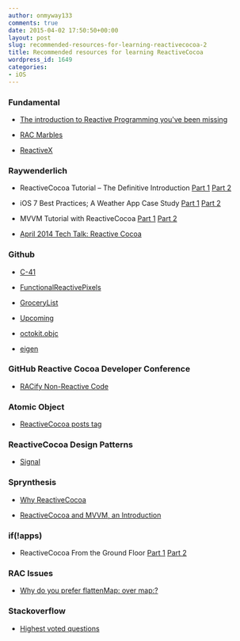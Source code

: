 ```yaml
---
author: onmyway133
comments: true
date: 2015-04-02 17:50:50+00:00
layout: post
slug: recommended-resources-for-learning-reactivecocoa-2
title: Recommended resources for learning ReactiveCocoa
wordpress_id: 1649
categories:
- iOS
---
```


### Fundamental







  * [The introduction to Reactive Programming you've been missing](https://gist.github.com/staltz/868e7e9bc2a7b8c1f754)


  * [RAC Marbles](http://neilpa.me/rac-marbles/)


  * [ReactiveX](http://reactivex.io/)





### Raywenderlich







  * ReactiveCocoa Tutorial – The Definitive Introduction [Part 1](http://www.raywenderlich.com/62699/reactivecocoa-tutorial-pt1) [Part 2](http://www.raywenderlich.com/62796/reactivecocoa-tutorial-pt2)


  * iOS 7 Best Practices; A Weather App Case Study [Part 1](http://www.raywenderlich.com/55384/ios-7-best-practices-part-1) [Part 2](http://www.raywenderlich.com/55386/ios-7-best-practices-part-2)


  * MVVM Tutorial with ReactiveCocoa [Part 1](http://www.raywenderlich.com/74106/mvvm-tutorial-with-reactivecocoa-part-1) [Part 2](http://www.raywenderlich.com/74131/mvvm-tutorial-with-reactivecocoa-part-2)


  * [April 2014 Tech Talk: Reactive Cocoa](https://www.youtube.com/watch?v=fWV7xyN5CR8)





### Github







  * [C-41](https://github.com/AshFurrow/C-41)


  * [FunctionalReactivePixels](https://github.com/ashfurrow/FunctionalReactivePixels)


  * [GroceryList](https://github.com/jspahrsummers/GroceryList)


  * [Upcoming](https://github.com/TeehanLax/Upcoming)


  * [octokit.objc](https://github.com/octokit/octokit.objc)


  * [eigen](https://github.com/artsy/eigen)





### GitHub Reactive Cocoa Developer Conference







  * [RACify Non-Reactive Code](https://www.youtube.com/watch?v=sek0ohbboNU&list=PL0lo9MOBetEEXnrrP5pwZxSkGvaDBGdOC&index=3)





### Atomic Object







  * [ReactiveCocoa posts tag](http://spin.atomicobject.com/?s=reactivecocoa)





### ReactiveCocoa Design Patterns







  * [Signal](http://rcdp.io/Signal.html)





### Sprynthesis







  * [Why ReactiveCocoa](http://www.sprynthesis.com/2014/06/15/why-reactivecocoa/)


  * [ReactiveCocoa and MVVM, an Introduction](http://www.sprynthesis.com/2014/12/06/reactivecocoa-mvvm-introduction/)





### if(!apps)







  * ReactiveCocoa From the Ground Floor [Part 1](http://ifnotapps.com/2013/07/25/reactivecocoa-from-the-ground-floor-part1/) [Part 2](http://ifnotapps.com/2013/08/10/reactivecocoa-from-the-ground-floor-part2/)





### RAC Issues







  * [Why do you prefer flattenMap: over map:?](https://github.com/ReactiveCocoa/ReactiveCocoa/issues/448)





### Stackoverflow







  * [Highest voted questions](http://stackoverflow.com/questions/tagged/reactive-cocoa)


